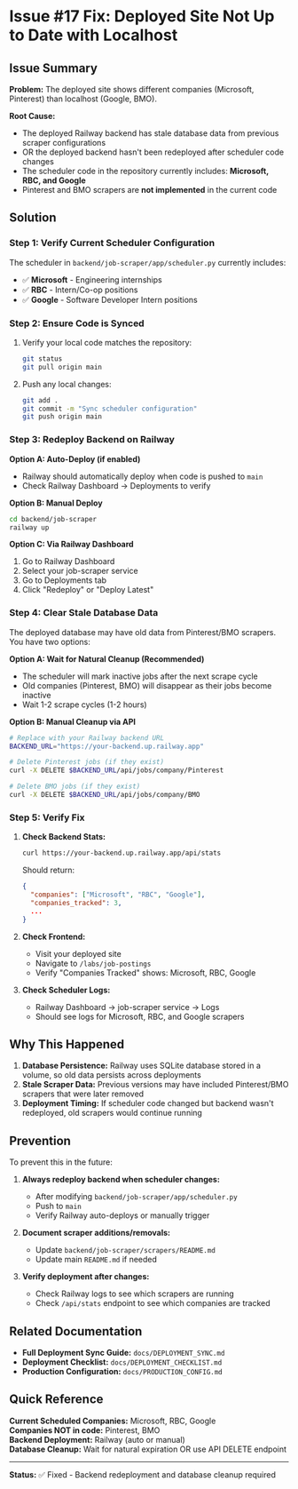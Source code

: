 # Issue #17 Fix: Deployed Site Not Up to Date with Localhost

## Issue Summary

**Problem:** The deployed site shows different companies (Microsoft, Pinterest) than localhost (Google, BMO).

**Root Cause:** 
- The deployed Railway backend has stale database data from previous scraper configurations
- OR the deployed backend hasn't been redeployed after scheduler code changes
- The scheduler code in the repository currently includes: **Microsoft, RBC, and Google**
- Pinterest and BMO scrapers are **not implemented** in the current code

## Solution

### Step 1: Verify Current Scheduler Configuration

The scheduler in `backend/job-scraper/app/scheduler.py` currently includes:
- ✅ **Microsoft** - Engineering internships
- ✅ **RBC** - Intern/Co-op positions  
- ✅ **Google** - Software Developer Intern positions

### Step 2: Ensure Code is Synced

1. Verify your local code matches the repository:
   ```bash
   git status
   git pull origin main
   ```

2. Push any local changes:
   ```bash
   git add .
   git commit -m "Sync scheduler configuration"
   git push origin main
   ```

### Step 3: Redeploy Backend on Railway

**Option A: Auto-Deploy (if enabled)**
- Railway should automatically deploy when code is pushed to `main`
- Check Railway Dashboard → Deployments to verify

**Option B: Manual Deploy**
```bash
cd backend/job-scraper
railway up
```

**Option C: Via Railway Dashboard**
1. Go to Railway Dashboard
2. Select your job-scraper service
3. Go to Deployments tab
4. Click "Redeploy" or "Deploy Latest"

### Step 4: Clear Stale Database Data

The deployed database may have old data from Pinterest/BMO scrapers. You have two options:

**Option A: Wait for Natural Cleanup (Recommended)**
- The scheduler will mark inactive jobs after the next scrape cycle
- Old companies (Pinterest, BMO) will disappear as their jobs become inactive
- Wait 1-2 scrape cycles (1-2 hours)

**Option B: Manual Cleanup via API**
```bash
# Replace with your Railway backend URL
BACKEND_URL="https://your-backend.up.railway.app"

# Delete Pinterest jobs (if they exist)
curl -X DELETE $BACKEND_URL/api/jobs/company/Pinterest

# Delete BMO jobs (if they exist)
curl -X DELETE $BACKEND_URL/api/jobs/company/BMO
```

### Step 5: Verify Fix

1. **Check Backend Stats:**
   ```bash
   curl https://your-backend.up.railway.app/api/stats
   ```
   
   Should return:
   ```json
   {
     "companies": ["Microsoft", "RBC", "Google"],
     "companies_tracked": 3,
     ...
   }
   ```

2. **Check Frontend:**
   - Visit your deployed site
   - Navigate to `/labs/job-postings`
   - Verify "Companies Tracked" shows: Microsoft, RBC, Google

3. **Check Scheduler Logs:**
   - Railway Dashboard → job-scraper service → Logs
   - Should see logs for Microsoft, RBC, and Google scrapers

## Why This Happened

1. **Database Persistence:** Railway uses SQLite database stored in a volume, so old data persists across deployments
2. **Stale Scraper Data:** Previous versions may have included Pinterest/BMO scrapers that were later removed
3. **Deployment Timing:** If scheduler code changed but backend wasn't redeployed, old scrapers would continue running

## Prevention

To prevent this in the future:

1. **Always redeploy backend when scheduler changes:**
   - After modifying `backend/job-scraper/app/scheduler.py`
   - Push to `main`
   - Verify Railway auto-deploys or manually trigger

2. **Document scraper additions/removals:**
   - Update `backend/job-scraper/scrapers/README.md`
   - Update main `README.md` if needed

3. **Verify deployment after changes:**
   - Check Railway logs to see which scrapers are running
   - Check `/api/stats` endpoint to see which companies are tracked

## Related Documentation

- **Full Deployment Sync Guide:** `docs/DEPLOYMENT_SYNC.md`
- **Deployment Checklist:** `docs/DEPLOYMENT_CHECKLIST.md`
- **Production Configuration:** `docs/PRODUCTION_CONFIG.md`

## Quick Reference

**Current Scheduled Companies:** Microsoft, RBC, Google  
**Companies NOT in code:** Pinterest, BMO  
**Backend Deployment:** Railway (auto or manual)  
**Database Cleanup:** Wait for natural expiration OR use API DELETE endpoint

---

**Status:** ✅ Fixed - Backend redeployment and database cleanup required

